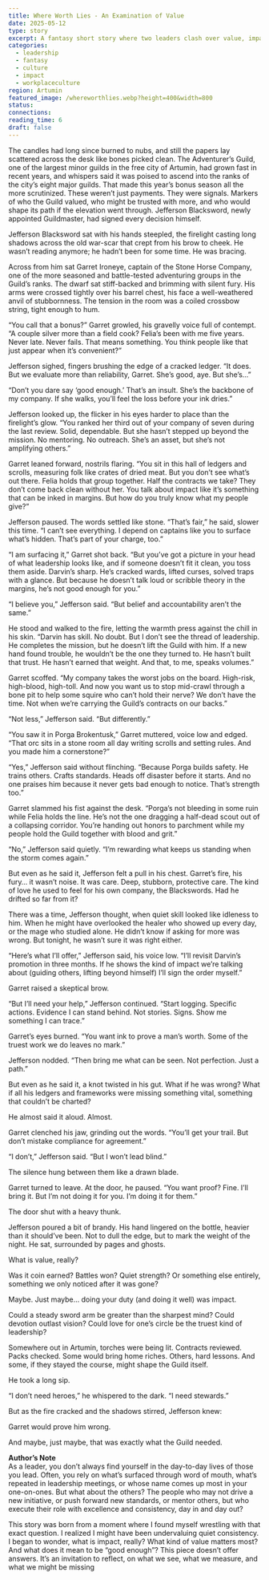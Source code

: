 ```yaml
---
title: Where Worth Lies - An Examination of Value
date: 2025-05-12
type: story
excerpt: A fantasy short story where two leaders clash over value, impact, and what truly deserves recognition inside a growing adventurer’s guild.
categories:
  - leadership
  - fantasy
  - culture
  - impact
  - workplaceculture
region: Artumin
featured_image: /whereworthlies.webp?height=400&width=800
status: 
connections: 
reading_time: 6
draft: false
---
```


The candles had long since burned to nubs, and still the papers lay scattered across the desk like bones picked clean. The Adventurer’s Guild, one of the largest minor guilds in the free city of Artumin, had grown fast in recent years, and whispers said it was poised to ascend into the ranks of the city’s eight major guilds. That made this year’s bonus season all the more scrutinized. These weren’t just payments. They were signals. Markers of who the Guild valued, who might be trusted with more, and who would shape its path if the elevation went through. Jefferson Blacksword, newly appointed Guildmaster, had signed every decision himself.

Jefferson Blacksword sat with his hands steepled, the firelight casting long shadows across the old war-scar that crept from his brow to cheek. He wasn’t reading anymore; he hadn’t been for some time. He was bracing.

Across from him sat Garret Ironeye, captain of the Stone Horse Company, one of the more seasoned and battle-tested adventuring groups in the Guild’s ranks. The dwarf sat stiff-backed and brimming with silent fury. His arms were crossed tightly over his barrel chest, his face a well-weathered anvil of stubbornness. The tension in the room was a coiled crossbow string, tight enough to hum.

“You call that a bonus?” Garret growled, his gravelly voice full of contempt. “A couple silver more than a field cook? Felia’s been with me five years. Never late. Never fails. That means something. You think people like that just appear when it’s convenient?”

Jefferson sighed, fingers brushing the edge of a cracked ledger. “It does. But we evaluate more than reliability, Garret. She’s good, aye. But she’s…”

“Don’t you dare say ‘good enough.’ That’s an insult. She’s the backbone of my company. If she walks, you’ll feel the loss before your ink dries.”

Jefferson looked up, the flicker in his eyes harder to place than the firelight’s glow. “You ranked her third out of your company of seven during the last review. Solid, dependable. But she hasn’t stepped up beyond the mission. No mentoring. No outreach. She’s an asset, but she’s not amplifying others.”

Garret leaned forward, nostrils flaring. “You sit in this hall of ledgers and scrolls, measuring folk like crates of dried meat. But you don’t see what’s out there. Felia holds that group together. Half the contracts we take? They don’t come back clean without her. You talk about impact like it’s something that can be inked in margins. But how do you truly know what my people give?”

Jefferson paused. The words settled like stone. “That’s fair,” he said, slower this time. “I can’t see everything. I depend on captains like you to surface what’s hidden. That’s part of your charge, too.”

“I am surfacing it,” Garret shot back. “But you’ve got a picture in your head of what leadership looks like, and if someone doesn’t fit it clean, you toss them aside. Darvin’s sharp. He’s cracked wards, lifted curses, solved traps with a glance. But because he doesn’t talk loud or scribble theory in the margins, he’s not good enough for you.”

“I believe you,” Jefferson said. “But belief and accountability aren’t the same.”

He stood and walked to the fire, letting the warmth press against the chill in his skin. “Darvin has skill. No doubt. But I don’t see the thread of leadership. He completes the mission, but he doesn’t lift the Guild with him. If a new hand found trouble, he wouldn’t be the one they turned to. He hasn’t built that trust. He hasn’t earned that weight. And that, to me, speaks volumes.”

Garret scoffed. “My company takes the worst jobs on the board. High-risk, high-blood, high-toll. And now you want us to stop mid-crawl through a bone pit to help some squire who can’t hold their nerve? We don’t have the time. Not when we’re carrying the Guild’s contracts on our backs.”

“Not less,” Jefferson said. “But differently.”

“You saw it in Porga Brokentusk,” Garret muttered, voice low and edged. “That orc sits in a stone room all day writing scrolls and setting rules. And you made him a cornerstone?”

“Yes,” Jefferson said without flinching. “Because Porga builds safety. He trains others. Crafts standards. Heads off disaster before it starts. And no one praises him because it never gets bad enough to notice. That’s strength too.”

Garret slammed his fist against the desk. “Porga’s not bleeding in some ruin while Felia holds the line. He’s not the one dragging a half-dead scout out of a collapsing corridor. You’re handing out honors to parchment while my people hold the Guild together with blood and grit.”

“No,” Jefferson said quietly. “I’m rewarding what keeps us standing when the storm comes again.”

But even as he said it, Jefferson felt a pull in his chest. Garret’s fire, his fury… it wasn’t noise. It was care. Deep, stubborn, protective care. The kind of love he used to feel for his own company, the Blackswords. Had he drifted so far from it?

There was a time, Jefferson thought, when quiet skill looked like idleness to him. When he might have overlooked the healer who showed up every day, or the mage who studied alone. He didn’t know if asking for more was wrong. But tonight, he wasn’t sure it was right either.

“Here’s what I’ll offer,” Jefferson said, his voice low. “I’ll revisit Darvin’s promotion in three months. If he shows the kind of impact we’re talking about (guiding others, lifting beyond himself) I’ll sign the order myself.”

Garret raised a skeptical brow.

“But I’ll need your help,” Jefferson continued. “Start logging. Specific actions. Evidence I can stand behind. Not stories. Signs. Show me something I can trace.”

Garret’s eyes burned. “You want ink to prove a man’s worth. Some of the truest work we do leaves no mark.”

Jefferson nodded. “Then bring me what can be seen. Not perfection. Just a path.”

But even as he said it, a knot twisted in his gut. What if he was wrong? What if all his ledgers and frameworks were missing something vital, something that couldn’t be charted?

He almost said it aloud. Almost.

Garret clenched his jaw, grinding out the words. “You’ll get your trail. But don’t mistake compliance for agreement.”

“I don’t,” Jefferson said. “But I won’t lead blind.”

The silence hung between them like a drawn blade.

Garret turned to leave. At the door, he paused. “You want proof? Fine. I’ll bring it. But I’m not doing it for you. I’m doing it for them.”

The door shut with a heavy thunk.

Jefferson poured a bit of brandy. His hand lingered on the bottle, heavier than it should’ve been. Not to dull the edge, but to mark the weight of the night. He sat, surrounded by pages and ghosts.

What is value, really?

Was it coin earned? Battles won? Quiet strength? Or something else entirely, something we only noticed after it was gone?

Maybe. Just maybe… doing your duty (and doing it well) was impact.

Could a steady sword arm be greater than the sharpest mind? Could devotion outlast vision? Could love for one’s circle be the truest kind of leadership?

Somewhere out in Artumin, torches were being lit. Contracts reviewed. Packs checked. Some would bring home riches. Others, hard lessons. And some, if they stayed the course, might shape the Guild itself.

He took a long sip.

“I don’t need heroes,” he whispered to the dark. “I need stewards.”

But as the fire cracked and the shadows stirred, Jefferson knew:

Garret would prove him wrong.

And maybe, just maybe, that was exactly what the Guild needed.

**Author’s Note**  
As a leader, you don’t always find yourself in the day-to-day lives of those you lead. Often, you rely on what’s surfaced through word of mouth, what’s repeated in leadership meetings, or whose name comes up most in your one-on-ones. But what about the others? The people who may not drive a new initiative, or push forward new standards, or mentor others, but who execute their role with excellence and consistency, day in and day out?

This story was born from a moment where I found myself wrestling with that exact question. I realized I might have been undervaluing quiet consistency. I began to wonder, what is impact, really? What kind of value matters most? And what does it mean to be “good enough”? This piece doesn’t offer answers. It’s an invitation to reflect, on what we see, what we measure, and what we might be missing